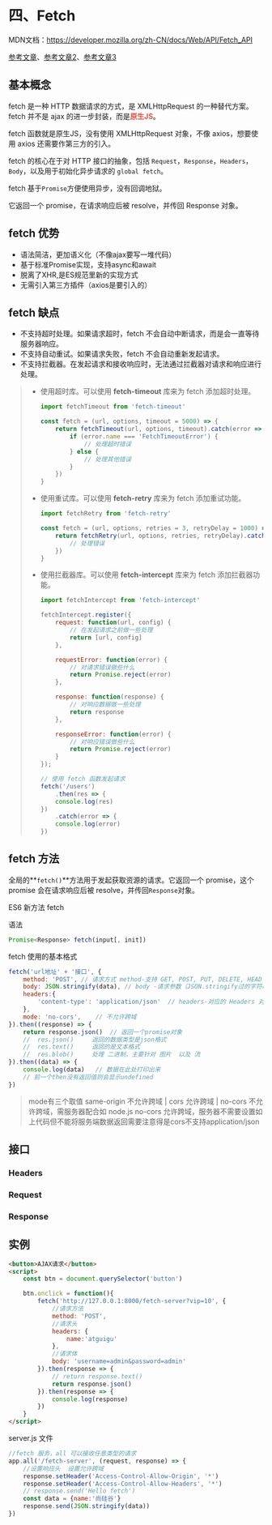 # 四、Fetch

MDN文档：https://developer.mozilla.org/zh-CN/docs/Web/API/Fetch_API

[参考文章](https://blog.csdn.net/wanghu20150107010129/article/details/128526528)、[参考文章2](https://blog.csdn.net/aflylong/article/details/118809186)、[参考文章3](https://www.jianshu.com/p/4daa80a9da6b)

## 基本概念

fetch 是一种 HTTP 数据请求的方式，是 XMLHttpRequest 的一种替代方案。fetch 并不是 ajax 的进一步封装，而是<strong style="color:#DD5145">原生JS</strong>。

fetch 函数就是原生JS，没有使用 XMLHttpRequest 对象，不像 axios，想要使用 axios 还需要作第三方的引入。

fetch 的核心在于对 HTTP 接口的抽象，包括 `Request`，`Response`，`Headers`，`Body`，以及用于初始化异步请求的 `global fetch`。

fetch 基于`Promise`方便使用异步，没有回调地狱。

它返回一个 promise，在请求响应后被 resolve，并传回 Response 对象。

## fetch 优势

- 语法简洁，更加语义化（不像ajax要写一堆代码）
- 基于标准Promise实现，支持async和await
- 脱离了XHR,是ES规范里新的实现方式
- 无需引入第三方插件（axios是要引入的）

## fetch 缺点

- 不支持超时处理。如果请求超时，fetch 不会自动中断请求，而是会一直等待服务器响应。
- 不支持自动重试。如果请求失败，fetch 不会自动重新发起请求。
- 不支持拦截器。在发起请求和接收响应时，无法通过拦截器对请求和响应进行处理。

> - 使用超时库。可以使用 **fetch-timeout** 库来为 fetch 添加超时处理。
>
>   ```js
>   import fetchTimeout from 'fetch-timeout'
>   
>   const fetch = (url, options, timeout = 5000) => {
>       return fetchTimeout(url, options, timeout).catch(error => {
>           if (error.name === 'FetchTimeoutError') {
>               // 处理超时错误
>           } else {
>               // 处理其他错误
>           }
>       })
>   }
>   ```
>
> - 使用重试库。可以使用 **fetch-retry** 库来为 fetch 添加重试功能。
>
>   ```js
>   import fetchRetry from 'fetch-retry'
>   
>   const fetch = (url, options, retries = 3, retryDelay = 1000) => {
>       return fetchRetry(url, options, retries, retryDelay).catch(error => {
>           // 处理错误
>       })
>   }
>   ```
>
> - 使用拦截器库。可以使用 **fetch-intercept** 库来为 fetch 添加拦截器功能。
>
>   ```js
>   import fetchIntercept from 'fetch-intercept'
>   
>   fetchIntercept.register({
>       request: function(url, config) {
>           // 在发起请求之前做一些处理
>           return [url, config]
>       },
>   
>       requestError: function(error) {
>           // 对请求错误做些什么
>           return Promise.reject(error)
>       },
>   
>       response: function(response) {
>           // 对响应数据做一些处理
>           return response
>       },
>   
>       responseError: function(error) {
>           // 对响应错误做些什么
>           return Promise.reject(error)
>       }
>   });
>   
>   // 使用 fetch 函数发起请求
>   fetch('/users')
>       .then(res => {
>       console.log(res)
>   })
>       .catch(error => {
>       console.log(error)
>   })
>   ```

## fetch 方法

全局的**`fetch()`**方法用于发起获取资源的请求。它返回一个 promise，这个 promise 会在请求响应后被 resolve，并传回`Response`对象。

ES6 新方法 fetch

语法

```js
Promise<Response> fetch(input[, init])
```

fetch 使用的基本格式

```js
fetch('url地址' + '接口', {
    method: 'POST',	// 请求方式 method-支持 GET, POST, PUT, DELETE, HEAD
    body: JSON.stringify(data),	// body -请求参数（JSON.stringify过的字符串或’name=jim\u0026age=22’格式)
    headers:{
        'content-type': 'application/json'	// headers-对应的 Headers 对象
    },
    mode: 'no-cors',	// 不允许跨域
}).then((response) => {
    return response.json()	// 返回一个promise对象
    //  res.json()     返回的数据类型是json格式
    //  res.text()     返回的是文本格式
    //  res.blob()     处理 二进制，主要针对 图片  以及 流
}).then((data) => {
    console.log(data)	// 数据在此处打印出来
    // 前一个then没有返回值则会显示undefined
})
```

> mode有三个取值 same-origin 不允许跨域 | cors 允许跨域 | no-cors 不允许跨域，需服务器配合如 node.js no-cors 允许跨域，服务器不需要设置如上代码但不能将服务端数据返回需要注意得是cors不支持application/json

## 接口

### Headers

### Request

### Response

## 实例

```html
<button>AJAX请求</button>
<script>
    const btn = document.querySelector('button')

    btn.onclick = function(){
        fetch('http://127.0.0.1:8000/fetch-server?vip=10', {
            //请求方法
            method: 'POST',
            //请求头
            headers: {
                name:'atguigu'
            },
            //请求体
            body: 'username=admin&password=admin'
        }).then(response => {
            // return response.text()
            return response.json()
        }).then(response => {
            console.log(response)
        })
    }
</script>
```

server.js 文件

```javascript
//fetch 服务，all 可以接收任意类型的请求
app.all('/fetch-server', (request, response) => {
    //设置响应头  设置允许跨域
    response.setHeader('Access-Control-Allow-Origin', '*')
    response.setHeader('Access-Control-Allow-Headers', '*')
    // response.send('Hello fetch')
    const data = {name:'尚硅谷'}
    response.send(JSON.stringify(data))
})
```

